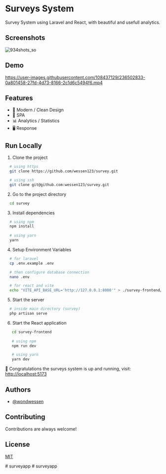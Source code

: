 
# Surveys System

Survey System using Laravel and React, with beautiful and usefull analytics.


## Screenshots

![934shots_so](https://user-images.githubusercontent.com/108437129/236502562-cf3ac0be-fb9a-4e76-b4f5-d3b457914577.png)
## Demo

https://user-images.githubusercontent.com/108437129/236502833-0a801458-27fd-4d73-8166-2c1d6c5494f6.mp4
## Features

- 🌠 Modern / Clean Design
- 📱 SPA
- 📊 Analytics / Statistics
- 🖥 Response


## Run Locally

1. Clone the project

```bash
  # using https 
  git clone https://github.com/wessen123/survey.git

  # using ssh
  git clone git@github.com:wessen123/survey.git

```

2. Go to the project directory

```bash
  cd survey
```

3. Install dependencies

```bash
  # using npm
  npm install
  
  # using yarn
  yarn
```

4. Setup Environment Variables

```bash
  # for laravel
  cp .env.example .env

  # then configure database connection
  nano .env

  # for react and vite
  echo "VITE_API_BASE_URL='http://127.0.0.1:8000'" > ./survey-frontend/.env
```

5. Start the server 

```bash
  # inside main directory (survey)
  php artisan serve
```

6. Start the React application

```bash
   cd survey-frontend
   
   # using npm
   npm run dev

   # using yarn
   yarn dev
```

🚀 Congratulations the surveys system is up and running,
visit: [http://localhost:5173](http://localhost:5173)


## Authors

- [@wondwessen](https://wondwessenhaileinnovates.net)


## Contributing

Contributions are always welcome!


## License

[MIT](https://choosealicense.com/licenses/mit/)

#   s u r v e y a p p  
 #   s u r v e y a p p  
 